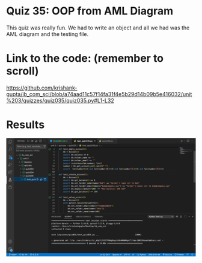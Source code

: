 # Quiz 35: OOP from AML Diagram

This quiz was really fun. We had to write an object and all we had was the AML diagram and the testing file. 

# Link to the code: (remember to scroll)

https://github.com/krishank-gupta/ib_com_sci/blob/a74aad11c57f14fa31f4e5b29d14b09b5e416032/unit%203/quizzes/quiz035/quiz035.py#L1-L32


# Results

![quiz035results](./quiz035-results.png)

 


